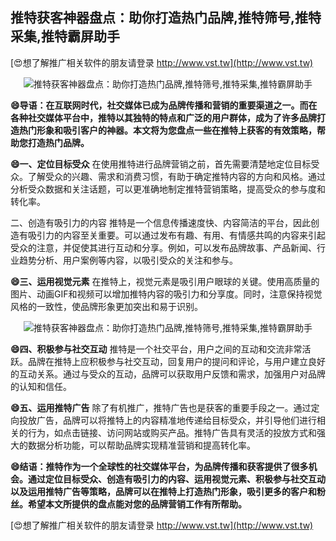 ## **推特获客神器盘点：助你打造热门品牌,推特筛号,推特采集,推特霸屏助手**

[😍想了解推广相关软件的朋友请登录 http://www.vst.tw](http://www.vst.tw)

 <center><img src="https://vst.tw/MP4/tuiguang/png/7.png" alt="推特获客神器盘点：助你打造热门品牌,推特筛号,推特采集,推特霸屏助手"></center>

**😄导语：在互联网时代，社交媒体已成为品牌传播和营销的重要渠道之一。而在各种社交媒体平台中，推特以其独特的特点和广泛的用户群体，成为了许多品牌打造热门形象和吸引客户的神器。本文将为您盘点一些在推特上获客的有效策略，帮助您打造热门品牌。**

**😄一、定位目标受众**
在使用推特进行品牌营销之前，首先需要清楚地定位目标受众。了解受众的兴趣、需求和消费习惯，有助于确定推特内容的方向和风格。通过分析受众数据和关注话题，可以更准确地制定推特营销策略，提高受众的参与度和转化率。

二、创造有吸引力的内容
推特是一个信息传播速度快、内容简洁的平台，因此创造有吸引力的内容至关重要。可以通过发布有趣、有用、有情感共鸣的内容来引起受众的注意，并促使其进行互动和分享。例如，可以发布品牌故事、产品新闻、行业趋势分析、用户案例等内容，以吸引受众的关注和参与。

**😄三、运用视觉元素**
在推特上，视觉元素是吸引用户眼球的关键。使用高质量的图片、动画GIF和视频可以增加推特内容的吸引力和分享度。同时，注意保持视觉风格的一致性，使品牌形象更加突出和易于识别。

 <center><img src="https://vst.tw/MP4/tuiguang/png/6.png" alt="推特获客神器盘点：助你打造热门品牌,推特筛号,推特采集,推特霸屏助手"></center>

**😄四、积极参与社交互动**
推特是一个社交平台，用户之间的互动和交流非常活跃。品牌在推特上应积极参与社交互动，回复用户的提问和评论，与用户建立良好的互动关系。通过与受众的互动，品牌可以获取用户反馈和需求，加强用户对品牌的认知和信任。

**😄五、运用推特广告**
除了有机推广，推特广告也是获客的重要手段之一。通过定向投放广告，品牌可以将推特上的内容精准地传递给目标受众，并引导他们进行相关的行为，如点击链接、访问网站或购买产品。推特广告具有灵活的投放方式和强大的数据分析功能，可以帮助品牌实现精准营销和提高转化率。

**😄结语：推特作为一个全球性的社交媒体平台，为品牌传播和获客提供了很多机会。通过定位目标受众、创造有吸引力的内容、运用视觉元素、积极参与社交互动以及运用推特广告等策略，品牌可以在推特上打造热门形象，吸引更多的客户和粉丝。希望本文所提供的盘点能对您的品牌营销工作有所帮助。**

[😍想了解推广相关软件的朋友请登录 http://www.vst.tw](http://www.vst.tw)



